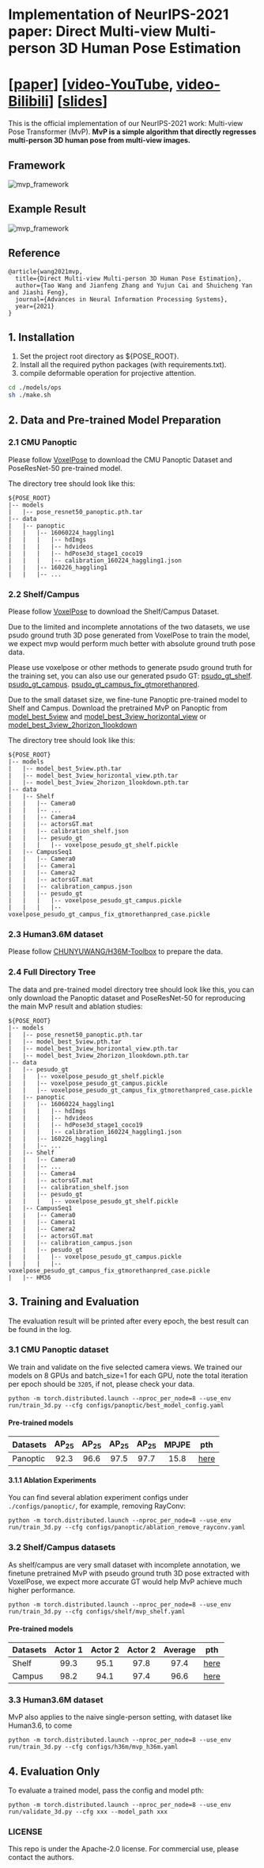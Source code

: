 # Implementation of NeurIPS-2021 paper: Direct Multi-view Multi-person 3D Human Pose Estimation 
# [[paper](https://arxiv.org/pdf/2111.04076.pdf)] [[video-YouTube](https://www.youtube.com/watch?v=dBT4SO2ve0c), [video-Bilibili](https://www.bilibili.com/video/BV1sL4y1v7wy/)] [[slides](https://drive.google.com/file/d/1NJeAYTbbV3ohXaYcUM7up-qITp37pvf6/view)]

This is the official implementation of our NeurIPS-2021 work: Multi-view Pose Transformer (MvP). **MvP is a simple algorithm that directly regresses multi-person 3D human pose from multi-view images.**

## Framework
![mvp_framework](https://github.com/sail-sg/mvp/blob/master/figures/mvp_framework.png)
## Example Result
![mvp_framework](https://github.com/sail-sg/mvp/blob/master/figures/example_qualitative_result.png)

## Reference
```
@article{wang2021mvp,
  title={Direct Multi-view Multi-person 3D Human Pose Estimation},
  author={Tao Wang and Jianfeng Zhang and Yujun Cai and Shuicheng Yan and Jiashi Feng},
  journal={Advances in Neural Information Processing Systems},
  year={2021}
}
```

## 1. Installation
1. Set the project root directory as ${POSE_ROOT}.
2. Install all the required python packages (with requirements.txt).
3. compile deformable operation for projective attention.
```bash
cd ./models/ops
sh ./make.sh
```

## 2. Data and Pre-trained Model Preparation

### 2.1 CMU Panoptic
Please follow [VoxelPose](https://github.com/microsoft/voxelpose-pytorch) to download 
the CMU Panoptic Dataset and PoseResNet-50 pre-trained model.

The directory tree should look like this:
```
${POSE_ROOT}
|-- models
|   |-- pose_resnet50_panoptic.pth.tar
|-- data
|   |-- panoptic
|   |   |-- 16060224_haggling1
|   |   |   |-- hdImgs
|   |   |   |-- hdvideos
|   |   |   |-- hdPose3d_stage1_coco19
|   |   |   |-- calibration_160224_haggling1.json
|   |   |-- 160226_haggling1
|   |   |-- ...
```

### 2.2 Shelf/Campus
Please follow [VoxelPose](https://github.com/microsoft/voxelpose-pytorch) to download 
the Shelf/Campus Dataset. 

Due to the limited and incomplete annotations of the two datasets, we use psudo 
ground truth 3D pose generated from VoxelPose to train the model, we expect mvp would 
perform much better with absolute ground truth pose data. 

Please use voxelpose or other methods to generate psudo ground truth for the training set,
you can also use our generated psudo GT: 
[psudo_gt_shelf](https://drive.google.com/file/d/1eVauegbdLuPHK7KsS3SqkCSsFWvgSeBY/view?usp=sharing). 
[psudo_gt_campus](https://drive.google.com/file/d/1RA3V5RpRiZ3EnA4_HYAUY6Ut7mIW7PMS/view?usp=sharing). 
[psudo_gt_campus_fix_gtmorethanpred](https://drive.google.com/file/d/1doHxMvmInq0aCdN6zqLl59QRJOTWY0zw/view?usp=sharing). 


Due to the small dataset size, we fine-tune Panoptic pre-trained model to Shelf and Campus.
Download the pretrained MvP on Panoptic from 
[model_best_5view](https://drive.google.com/file/d/1kW2KJPvA6t4oOhcLtK_XE63jMGurF1Vb/view?usp=sharing) and 
[model_best_3view_horizontal_view](https://drive.google.com/file/d/1SBEzjWvyObpk1KFgT85JZ9RVSxFySOJN/view?usp=sharing) or 
[model_best_3view_2horizon_1lookdown](https://drive.google.com/file/d/1lrnm6WrshSVqv5HbzLKS7q19Begui6gA/view?usp=sharing)

The directory tree should look like this:
```
${POSE_ROOT}
|-- models
|   |-- model_best_5view.pth.tar
|   |-- model_best_3view_horizontal_view.pth.tar
|   |-- model_best_3view_2horizon_1lookdown.pth.tar
|-- data
|   |-- Shelf
|   |   |-- Camera0
|   |   |-- ...
|   |   |-- Camera4
|   |   |-- actorsGT.mat
|   |   |-- calibration_shelf.json
|   |   |-- pesudo_gt
|   |   |   |-- voxelpose_pesudo_gt_shelf.pickle
|   |-- CampusSeq1
|   |   |-- Camera0
|   |   |-- Camera1
|   |   |-- Camera2
|   |   |-- actorsGT.mat
|   |   |-- calibration_campus.json
|   |   |-- pesudo_gt
|   |   |   |-- voxelpose_pesudo_gt_campus.pickle
|   |   |   |-- voxelpose_pesudo_gt_campus_fix_gtmorethanpred_case.pickle
```

### 2.3 Human3.6M dataset
Please follow [CHUNYUWANG/H36M-Toolbox](https://github.com/CHUNYUWANG/H36M-Toolbox) to prepare the data.


### 2.4 Full Directory Tree

The data and pre-trained model directory tree should look like this, you can only download
the Panoptic dataset and PoseResNet-50 for reproducing the main MvP result and ablation studies:

```
${POSE_ROOT}
|-- models
|   |-- pose_resnet50_panoptic.pth.tar
|   |-- model_best_5view.pth.tar
|   |-- model_best_3view_horizontal_view.pth.tar
|   |-- model_best_3view_2horizon_1lookdown.pth.tar
|-- data
|   |-- pesudo_gt
|   |   |-- voxelpose_pesudo_gt_shelf.pickle
|   |   |-- voxelpose_pesudo_gt_campus.pickle
|   |   |-- voxelpose_pesudo_gt_campus_fix_gtmorethanpred_case.pickle
|   |-- panoptic
|   |   |-- 16060224_haggling1
|   |   |   |-- hdImgs
|   |   |   |-- hdvideos
|   |   |   |-- hdPose3d_stage1_coco19
|   |   |   |-- calibration_160224_haggling1.json
|   |   |-- 160226_haggling1
|   |   |-- ...
|   |-- Shelf
|   |   |-- Camera0
|   |   |-- ...
|   |   |-- Camera4
|   |   |-- actorsGT.mat
|   |   |-- calibration_shelf.json
|   |   |-- pesudo_gt
|   |   |   |-- voxelpose_pesudo_gt_shelf.pickle
|   |-- CampusSeq1
|   |   |-- Camera0
|   |   |-- Camera1
|   |   |-- Camera2
|   |   |-- actorsGT.mat
|   |   |-- calibration_campus.json
|   |   |-- pesudo_gt
|   |   |   |-- voxelpose_pesudo_gt_campus.pickle
|   |   |   |-- voxelpose_pesudo_gt_campus_fix_gtmorethanpred_case.pickle
|   |-- HM36
```



## 3. Training and Evaluation
The evaluation result will be printed after every epoch, the best result can be found in the log.

### 3.1 CMU Panoptic dataset

We train and validate on the five selected camera views. We trained our models on 8 GPUs and batch_size=1 for each GPU, note the total iteration per epoch should be `3205`, if not, please check your data.
```
python -m torch.distributed.launch --nproc_per_node=8 --use_env run/train_3d.py --cfg configs/panoptic/best_model_config.yaml
```

#### Pre-trained models

| Datasets    |  AP<sub>25</sub> |  AP<sub>25</sub> |  AP<sub>25</sub> | AP<sub>25</sub> | MPJPE | pth | 
| :---        |   :---:    |  :---: |  :---:  |  :---:  | :---:  | :---:  |
| Panoptic    |    92.3    |  96.6  |  97.5   | 97.7    | 15.8   | [here](https://drive.google.com/file/d/1kW2KJPvA6t4oOhcLtK_XE63jMGurF1Vb/view?usp=sharing) |


#### 3.1.1 Ablation Experiments

You can find several ablation experiment configs under `./configs/panoptic/`, for example, removing RayConv:

```
python -m torch.distributed.launch --nproc_per_node=8 --use_env run/train_3d.py --cfg configs/panoptic/ablation_remove_rayconv.yaml
```

### 3.2 Shelf/Campus datasets

As shelf/campus are very small dataset with incomplete annotation, we finetune pretrained MvP with pseudo ground truth 3D pose extracted with VoxelPose, we expect more accurate GT would help MvP achieve much higher performance.

```
python -m torch.distributed.launch --nproc_per_node=8 --use_env run/train_3d.py --cfg configs/shelf/mvp_shelf.yaml
```

#### Pre-trained models
| Datasets    |  Actor 1 |  Actor 2 |  Actor 2 | Average | pth | 
| :---        |   :---:  |  :---:   |  :---:   |  :---:  |:---:|
| Shelf       |   99.3   |  95.1    |  97.8    | 97.4 | [here](https://drive.google.com/file/d/1WjM9B4BqRPIkoh-x250kmDIPhqw8GDZ_/view?usp=sharing) |
| Campus      |   98.2   |  94.1    |  97.4    | 96.6 | [here](https://github.com/sail-sg/volo/releases/download/volo_1/d1_384_85.2.pth.tar) |


### 3.3 Human3.6M dataset
MvP also applies to the naive single-person setting, with dataset like Human3.6, to come
```
python -m torch.distributed.launch --nproc_per_node=8 --use_env run/train_3d.py --cfg configs/h36m/mvp_h36m.yaml
```

## 4. Evaluation Only

To evaluate a trained model, pass the config and model pth:

```
python -m torch.distributed.launch --nproc_per_node=8 --use_env run/validate_3d.py --cfg xxx --model_path xxx
```


### LICENSE
This repo is under the Apache-2.0 license. For commercial use, please contact the authors.
